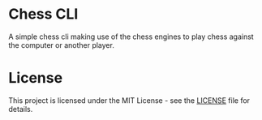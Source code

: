 # Chess CLI
A simple chess cli making use of the chess engines to play chess against the computer or another player.
# License
This project is licensed under the MIT License - see the [LICENSE](LICENSE) file for details.